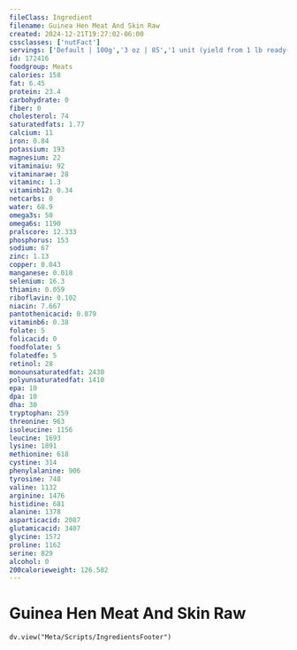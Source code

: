 ```yaml
---
fileClass: Ingredient
filename: Guinea Hen Meat And Skin Raw
created: 2024-12-21T19:27:02-06:00
cssclasses: ['nutFact']
servings: ['Default | 100g','3 oz | 85','1 unit (yield from 1 lb ready-to-cook guinea) | 359','1/2 guinea | 345']
id: 172416
foodgroup: Meats
calories: 158
fat: 6.45
protein: 23.4
carbohydrate: 0
fiber: 0
cholesterol: 74
saturatedfats: 1.77
calcium: 11
iron: 0.84
potassium: 193
magnesium: 22
vitaminaiu: 92
vitaminarae: 28
vitaminc: 1.3
vitaminb12: 0.34
netcarbs: 0
water: 68.9
omega3s: 50
omega6s: 1190
pralscore: 12.333
phosphorus: 153
sodium: 67
zinc: 1.13
copper: 0.043
manganese: 0.018
selenium: 16.3
thiamin: 0.059
riboflavin: 0.102
niacin: 7.667
pantothenicacid: 0.879
vitaminb6: 0.38
folate: 5
folicacid: 0
foodfolate: 5
folatedfe: 5
retinol: 28
monounsaturatedfat: 2430
polyunsaturatedfat: 1410
epa: 10
dpa: 10
dha: 30
tryptophan: 259
threonine: 963
isoleucine: 1156
leucine: 1693
lysine: 1891
methionine: 618
cystine: 314
phenylalanine: 906
tyrosine: 748
valine: 1132
arginine: 1476
histidine: 681
alanine: 1378
asparticacid: 2087
glutamicacid: 3407
glycine: 1572
proline: 1162
serine: 829
alcohol: 0
200calorieweight: 126.582
---
```


# Guinea Hen Meat And Skin Raw

```dataviewjs
dv.view("Meta/Scripts/IngredientsFooter")
```